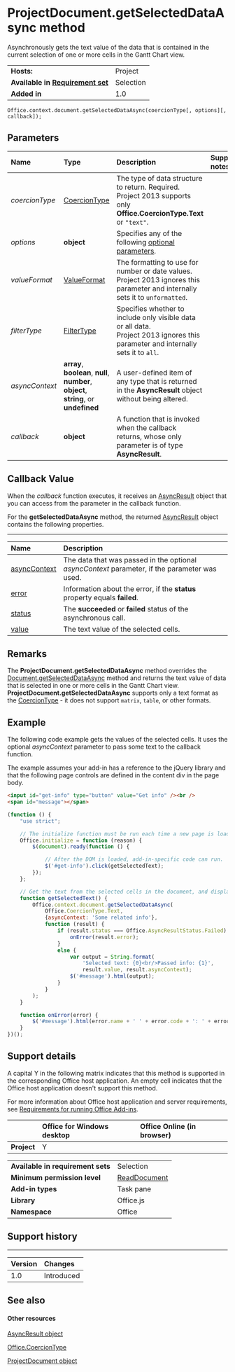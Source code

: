 
# ProjectDocument.getSelectedDataAsync method
Asynchronously gets the text value of the data that is contained in the current selection of one or more cells in the Gantt Chart view.

|||
|:-----|:-----|
|**Hosts:**|Project|
|**Available in [Requirement set](../../docs/overview/specify-office-hosts-and-api-requirements.md)**|Selection|
|**Added in**|1.0|

```
Office.context.document.getSelectedDataAsync(coercionType[, options][, callback]);
```


## Parameters



|**Name**|**Type**|**Description**|**Support notes**|
|:-----|:-----|:-----|:-----|
| _coercionType_|[CoercionType](../../reference/shared/coerciontype-enumeration.md)|The type of data structure to return. Required.<br/>Project 2013 supports only  **Office.CoercionType.Text** or `"text"`.||
| _options_|**object**|Specifies any of the following [optional parameters](../../docs/develop/asynchronous-programming-in-office-add-ins.md#passing-optional-parameters-to-asynchronous-methods).||
| _valueFormat_|[ValueFormat](../../reference/shared/valueformat-enumeration.md)|The formatting to use for number or date values.<br/>Project 2013 ignores this parameter and internally sets it to  `unformatted`.||
| _filterType_|[FilterType](../../reference/shared/filtertype-enumeration.md)|Specifies whether to include only visible data or all data. <br/>Project 2013 ignores this parameter and internally sets it to  `all`.||
| _asyncContext_|**array**,  **boolean**,  **null**,  **number**,  **object**, **string**, or  **undefined**|A user-defined item of any type that is returned in the  **AsyncResult** object without being altered.||
| _callback_|**object**|A function that is invoked when the callback returns, whose only parameter is of type  **AsyncResult**.||

## Callback Value

When the  _callback_ function executes, it receives an [AsyncResult](../../reference/shared/asyncresult.md) object that you can access from the parameter in the callback function.

For the  **getSelectedDataAsync** method, the returned [AsyncResult](../../reference/shared/asyncresult.md) object contains the following properties.


****


|**Name**|**Description**|
|:-----|:-----|
|[asyncContext](../../reference/shared/asyncresult.asynccontext.md)|The data that was passed in the optional  _asyncContext_ parameter, if the parameter was used.|
|[error](../../reference/shared/asyncresult.error.md)|Information about the error, if the  **status** property equals **failed**.|
|[status](../../reference/shared/asyncresult.status.md)|The  **succeeded** or **failed** status of the asynchronous call.|
|[value](../../reference/shared/asyncresult.value.md)|The text value of the selected cells.|

## Remarks

The  **ProjectDocument.getSelectedDataAsync** method overrides the [Document.getSelectedDataAsync](../../reference/shared/document.getselecteddataasync.md) method and returns the text value of data that is selected in one or more cells in the Gantt Chart view. **ProjectDocument.getSelectedDataAsync** supports only a text format as the [CoercionType](../../reference/shared/coerciontype-enumeration.md) - it does not support  `matrix`,  `table`, or other formats.


## Example

The following code example gets the values of the selected cells. It uses the optional  _asyncContext_ parameter to pass some text to the callback function.

The example assumes your add-in has a reference to the jQuery library and that the following page controls are defined in the content div in the page body.




```HTML
<input id="get-info" type="button" value="Get info" /><br />
<span id="message"></span>
```




```js
(function () {
    "use strict";

    // The initialize function must be run each time a new page is loaded.
    Office.initialize = function (reason) {
        $(document).ready(function () {

            // After the DOM is loaded, add-in-specific code can run.
            $('#get-info').click(getSelectedText);
        });
    };

    // Get the text from the selected cells in the document, and display it in the add-in.
    function getSelectedText() {
        Office.context.document.getSelectedDataAsync(
            Office.CoercionType.Text,
            {asyncContext: 'Some related info'},
            function (result) {
                if (result.status === Office.AsyncResultStatus.Failed) {
                    onError(result.error);
                }
                else {
                    var output = String.format(
                        'Selected text: {0}<br/>Passed info: {1}',
                        result.value, result.asyncContext);
                    $('#message').html(output);
                }
            }
        );
    }

    function onError(error) {
        $('#message').html(error.name + ' ' + error.code + ': ' + error.message);
    }
})();
```


## Support details


A capital Y in the following matrix indicates that this method is supported in the corresponding Office host application. An empty cell indicates that the Office host application doesn't support this method.

For more information about Office host application and server requirements, see [Requirements for running Office Add-ins](../../docs/overview/requirements-for-running-office-add-ins.md).


||**Office for Windows desktop**|**Office Online (in browser)**|
|:-----|:-----|:-----|
|**Project**|Y||

|||
|:-----|:-----|
|**Available in requirement sets**|Selection|
|**Minimum permission level**|[ReadDocument](../../docs/develop/requesting-permissions-for-api-use-in-content-and-task-pane-add-ins.md)|
|**Add-in types**|Task pane|
|**Library**|Office.js|
|**Namespace**|Office|

## Support history



****


|**Version**|**Changes**|
|:-----|:-----|
|1.0|Introduced|

## See also



#### Other resources


[AsyncResult object](../../reference/shared/asyncresult.md)

[Office.CoercionType](../../reference/shared/coerciontype-enumeration.md)

[ProjectDocument object](../../reference/shared/projectdocument.projectdocument.md)
